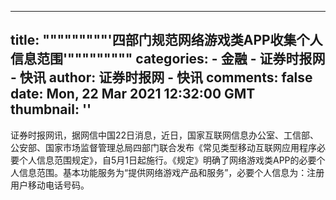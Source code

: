 
---
title: """""""""'四部门规范网络游戏类APP收集个人信息范围'"""""""""
categories: 
    - 金融
    - 证券时报网 - 快讯
author: 证券时报网 - 快讯
comments: false
date: Mon, 22 Mar 2021 12:32:00 GMT
thumbnail: ''
---

<div>   
<p style="text-align: left;">证券时报网讯，据网信中国22日消息，近日，国家互联网信息办公室、工信部、公安部、国家市场监督管理总局四部门联合发布《常见类型移动互联网应用程序必要个人信息范围规定》，自5月1日起施行。《规定》明确了网络游戏类APP的必要个人信息范围。基本功能服务为“提供网络游戏产品和服务”，必要个人信息为：注册用户移动电话号码。</p>
                  
</div>
            